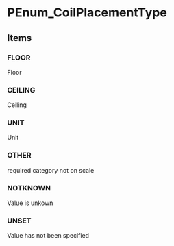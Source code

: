 # PEnum_CoilPlacementType
<!-- end of short definition -->

## Items

### FLOOR
Floor

### CEILING
Ceiling

### UNIT
Unit

### OTHER
required category not on scale

### NOTKNOWN
Value is unkown

### UNSET
Value has not been specified
